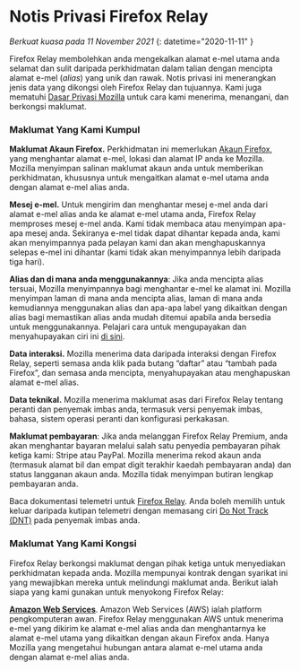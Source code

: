 ﻿# Notis Privasi Firefox Relay

*Berkuat kuasa pada 11 November 2021*
{: datetime="2020-11-11" }

Firefox Relay membolehkan anda mengekalkan alamat e-mel utama anda selamat dan sulit daripada perkhidmatan dalam talian dengan mencipta alamat e-mel (*alias*) yang unik dan rawak. Notis privasi ini menerangkan jenis data yang dikongsi oleh Firefox Relay dan tujuannya. Kami juga mematuhi [Dasar Privasi Mozilla](https://www.mozilla.org/privacy/) untuk cara kami menerima, menangani, dan berkongsi maklumat.

### Maklumat Yang Kami Kumpul

__Maklumat Akaun Firefox.__ Perkhidmatan ini memerlukan [Akaun Firefox](https://www.mozilla.org/privacy/firefox/#firefox-accounts-join-firefox), yang menghantar alamat e-mel, lokasi dan alamat IP anda ke Mozilla. Mozilla menyimpan salinan maklumat akaun anda untuk memberikan perkhidmatan, khususnya untuk mengaitkan alamat e-mel utama anda dengan alamat e-mel alias anda.

__Mesej e-mel.__ Untuk mengirim dan menghantar mesej e-mel anda dari alamat e-mel alias anda ke alamat e-mel utama anda, Firefox Relay memproses mesej e-mel anda. Kami tidak membaca atau menyimpan apa-apa mesej anda. Sekiranya e-mel tidak dapat dihantar kepada anda, kami akan menyimpannya pada pelayan kami dan akan menghapuskannya selepas e-mel ini dihantar (kami tidak akan menyimpannya lebih daripada tiga hari).

__Alias dan di mana anda menggunakannya__: Jika anda mencipta alias tersuai, Mozilla menyimpannya bagi menghantar e-mel ke alamat ini. Mozilla menyimpan laman di mana anda mencipta alias, laman di mana anda kemudiannya menggunakan alias dan apa-apa label yang dikaitkan dengan alias bagi memastikan alias anda mudah ditemui apabila anda bersedia untuk menggunakannya. Pelajari cara untuk mengupayakan dan menyahupayakan ciri ini [di sini](https://relay.firefox.com/faq).

__Data interaksi.__ Mozilla menerima data daripada interaksi dengan Firefox Relay, seperti semasa anda klik pada butang “daftar” atau “tambah pada Firefox”, dan semasa anda mencipta, menyahupayakan atau menghapuskan alamat e-mel alias.

__Data teknikal.__ Mozilla menerima maklumat asas dari Firefox Relay tentang peranti dan penyemak imbas anda, termasuk versi penyemak imbas, bahasa, sistem operasi peranti dan konfigurasi perkakasan.

__Maklumat pembayaran__: Jika anda melanggan Firefox Relay Premium, anda akan menghantar bayaran melalui salah satu penyedia pembayaran pihak ketiga kami: Stripe atau PayPal. Mozilla menerima rekod akaun anda (termasuk alamat bil dan empat digit terakhir kaedah pembayaran anda) dan status langganan akaun anda. Mozilla tidak menyimpan butiran lengkap pembayaran anda.

Baca dokumentasi telemetri untuk [Firefox Relay](https://github.com/mozilla/fx-private-relay/blob/master/METRICS.md?). Anda boleh memilih untuk keluar daripada kutipan telemetri dengan memasang ciri [Do Not Track (DNT)](https://support.mozilla.org/kb/how-do-i-turn-do-not-track-feature) pada penyemak imbas anda.  

### Maklumat Yang Kami Kongsi

Firefox Relay berkongsi maklumat dengan pihak ketiga untuk menyediakan perkhidmatan kepada anda. Mozilla mempunyai kontrak dengan syarikat ini yang mewajibkan mereka untuk melindungi maklumat anda. Berikut ialah siapa yang kami gunakan untuk menyokong Firefox Relay:

__[Amazon Web Services](https://aws.amazon.com/privacy/)__. Amazon Web Services (AWS) ialah platform pengkomputeran awan. Firefox Relay menggunakan AWS untuk menerima e-mel yang dikirim ke alamat e-mel alias anda dan menghantarnya ke alamat e-mel utama yang dikaitkan dengan akaun Firefox anda. Hanya Mozilla yang mengetahui hubungan antara alamat e-mel utama anda dengan alamat e-mel alias anda.
